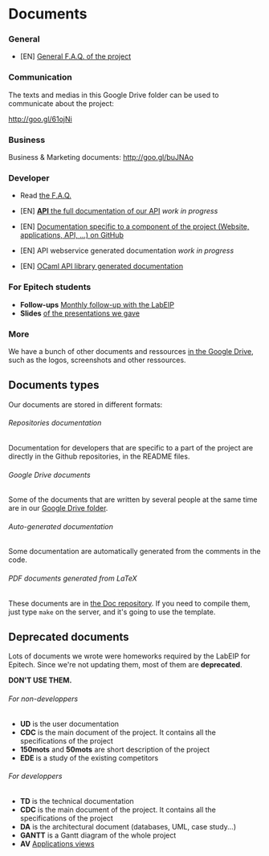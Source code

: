 Documents
=========

### General

* [EN] [General F.A.Q. of the project](http://portal.life.tl/F.A.Q.)

### Communication

The texts and medias in this Google Drive folder can be used to communicate about the project:

http://goo.gl/61ojNi

### Business

Business & Marketing documents: http://goo.gl/buJNAo

### Developer

* Read [the F.A.Q.](http://portal.life.tl/F.A.Q.)

* [EN] [__API__ the full documentation of our API](http://doc.life.tl/api/) _work in progress_

* [EN] [Documentation specific to a component of the project (Website, applications, API, ...)
on GitHub](https://github.com/Life-the-game/)

* [EN] API webservice generated documentation _work in progress_
* [EN] [OCaml API library generated documentation](http://doc.life.tl/api/OCaml)

### For Epitech students

* __Follow-ups__ [Monthly follow-up with the LabEIP](http://goo.gl/ARyLT)
* __Slides__ [of the presentations we gave](http://goo.gl/xB5Cq)

### More

We have a bunch of other documents and ressources [in the Google Drive](http://goo.gl/RJWuc),
such as the logos, screenshots and other ressources.

## Documents types

Our documents are stored in different formats:

###### Repositories documentation

Documentation for developers that are specific to a part of the project are
directly in the Github repositories, in the README files.

###### Google Drive documents

Some of the documents that are written by several people at the same time are
in our [Google Drive folder](http://goo.gl/mOrlk1).

###### Auto-generated documentation

Some documentation are automatically generated from the comments in the code.

###### PDF documents generated from LaTeX

These documents are in [the Doc repository](https://github.com/Life-the-game/Doc).
If you need to compile them, just type `make` on the server, and it's going to
use the template.

## Deprecated documents

Lots of documents we wrote were homeworks required by the LabEIP for Epitech.
Since we're not updating them, most of them are __deprecated__.

__DON'T USE THEM.__

###### For non-developpers

* __UD__ is the user documentation
* __CDC__ is the main document of the project. It contains all the specifications of the project
* __150mots__ and __50mots__ are short description of the project
* __EDE__ is a study of the existing competitors

###### For developpers

* __TD__ is the technical documentation
* __CDC__ is the main document of the project. It contains all the specifications of the project
* __DA__ is the architectural document (databases, UML, case study...)
* __GANTT__ is a Gantt diagram of the whole project
* __AV__ [Applications views](http://goo.gl/oY9se)
